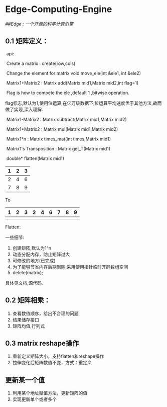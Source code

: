 # Edge-Computing-Engine

##*Edge : 一个开源的科学计算引擎*

## 0.1 矩阵定义：

​	api:

​		Create a matrix :  create(row,cols)

​		Change the element for matrix void move_ele(int &ele1, int &ele2)

​		Matrix1+Matrix2 : Matrix add(Matrix mid1,Matrix mid2,int flag=1)

​		Flag is how to compete the ele ,default 1 ,bitwise operation.

​		flag标志,默认为1,使用位运算,在亿万级数据下,位运算平均速度优于其他方法,故而做了实现,深入理解.

​		Matrix1-Matrix2 : Matrix subtract(Matrix mid1,Matrix mid2)

​		Matrix1*Matrix2 : Matrix mul(Matrix mid1,Matrix mid2)

​		Matrix1*n : Matrix times_mat(int times,Matrix mid1)

​		Matrix1's Transposition : Matrix get_T(Matrix mid1)

​		double* flatten(Matrix mid1)

|  1   |  2   |  3   |
| :--: | :--: | :--: |
|  2   |  4   |  6   |
|  7   |  8   |  9   |

To

| 1    | 2    | 3    | 2    | 4    | 6    | 7    | 8    | 9    |
| ---- | ---- | ---- | ---- | ---- | ---- | ---- | ---- | ---- |
|      |      |      |      |      |      |      |      |      |

Flatten: 



一些细节:

1. 创建矩阵,默认为1^n
2. 动态分配内存，防止矩阵过大
3. 可修改的地方(已完成)
4. 为了能够节省内存后期删除,采用使用指针临时开辟数组空间
5. delete(matrix);

具体见文档,源代码.

## 0.2 矩阵相乘：

1. 查看数值顺序，给出不合理的问题
2. 结果储存接口
3. 矩阵均值,行列式

## 0.3 matrix reshape操作

1. 重新定义矩阵大小，支持flatten和reshape操作
2. 拉伸变化后矩阵数值不变，方式：重定义

## 更新某一个值

1. 利用某个地址赋值方法，更新矩阵的值
2. 实现更新单个或者多个
